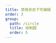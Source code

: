 ```yaml
---
title: 禁用状态下可编辑
order: 3
group:
  path: /circle
  title: 绘制圆
  order: 5
---
```


<code src="./disableEditable.tsx" compact="true" defaultShowCode="true"></code>
